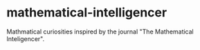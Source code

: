 # mathematical-intelligencer
Mathmatical curiosities inspired by the journal "The Mathematical Inteligencer".

